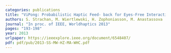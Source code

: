 ```yaml
---
categories: publications
title: "ViPong: Probabilistic Haptic Feed- back for Eyes-Free Interaction"
authors: S. Strachan, M. Wiertlewski, H. Zophoniasson, M. Anastassova
journal: "In proc. of IEEE, Worldhaptics 2013"
pages: "193-198"
year: 2013
urlpaper: https://ieeexplore.ieee.org/document/6548407/
pdf: pdf/pub/2013-SS-MW-HZ-MA-WHC.pdf
---
```

